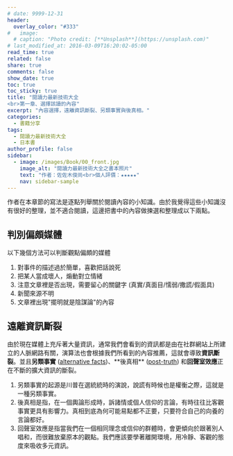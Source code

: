 ```yaml
---
# date: 9999-12-31
header:
  overlay_color: "#333"
#   image: 
  # caption: "Photo credit: [**Unsplash**](https://unsplash.com)"
# last_modified_at: 2016-03-09T16:20:02-05:00
read_time: true
related: false
share: true
comments: false
show_date: true
toc: true
toc_sticky: true
title: "閱讀力最新技術大全
<br>第一章、選擇該讀的內容"
excerpt: "內容選擇，遠離資訊斷裂、另類事實與後真相。"
categories:
  - 書籍分享
tags:
  - 閱讀力最新技術大全
  - 日本書
author_profile: false
sidebar:
  - image: /images/Book/00_front.jpg
    image_alt: "閱讀力最新技術大全之書本照片"
    text: "作者：佐佐木俊尚<br>個人評價：★★★★★"
    nav: sidebar-sample
---
```

作者在本章節的寫法是逐點列舉關於閱讀內容的小知識。由於我覺得這些小知識沒有很好的整理，並不適合閱讀，這邊把書中的內容做揀選和整理成以下兩點。

## 判別偏頗媒體
以下幾個方法可以判斷觀點偏頗的媒體
1. 對事件的描述過於簡單，喜歡把話說死
2. 把某人當成壞人，煽動對立情緒
3. 注意文章裡是否出現，需要留心的關鍵字 (真實/真面目/懦弱/撒謊/假面具)
4. 新聞來源不明
5. 文章裡出現"擺明就是陰謀論"的內容

## 遠離資訊斷裂
由於現在媒體上充斥著大量資訊，通常我們會看到的資訊都是由在社群網站上所建立的人脈網路有關，演算法也會根據我們所看到的內容推薦，這就會導致**資訊斷裂**。並且**另類事實** ([alternative facts](https://en.wikipedia.org/wiki/Alternative_facts#:~:text=Alternative%20facts%3F%20...,to%20make%20her%20look%20ridiculous.))、**後真相** ([post-truth](https://en.wikipedia.org/wiki/Post-truth)) 和**回聲室效應**正在不斷的擴大資訊的斷裂。

1. 另類事實的起源是川普在選統統時的演說，說謊有時候也是權衡之際，這就是一種另類事實。
2. 後真相是指，在一個輿論形成時，訴諸情或個人信仰的言論，有時往往比客觀事實更具有影響力。真相到底為何可能易點都不正要，只要符合自己的向養的言論都好。
3. 回聲室效應是指當我們在一個相同理念或信仰的群體時，會更傾向於跟著別人唱和，而很難放棄原本的觀點。我們應該要學著離開環境，用冷靜、客觀的態度來吸收多元資訊。

